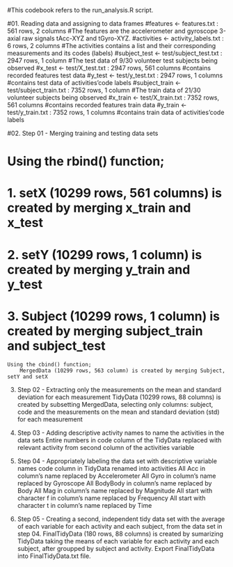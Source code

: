 #This codebook refers to the run_analysis.R script.

#01. Reading data and assigning to data frames
	#features <- features.txt : 561 rows, 2 columns
	#The features are the accelerometer and gyroscope 3-axial raw signals tAcc-XYZ and tGyro-XYZ.
	#activities <- activity_labels.txt : 6 rows, 2 columns
	#The activities contains a list and their corresponding measurements and its codes (labels)
	#subject_test <- test/subject_test.txt : 2947 rows, 1 column
	#The test data of 9/30 volunteer test subjects being observed
	#x_test <- test/X_test.txt : 2947 rows, 561 columns
	#contains recorded features test data
	#y_test <- test/y_test.txt : 2947 rows, 1 columns
	#contains test data of activities’code labels
	#subject_train <- test/subject_train.txt : 7352 rows, 1 column
	#The train data of 21/30 volunteer subjects being observed
	#x_train <- test/X_train.txt : 7352 rows, 561 columns
	#contains recorded features train data
	#y_train <- test/y_train.txt : 7352 rows, 1 columns
	#contains train data of activities’code labels

#02. Step 01 - Merging training and testing data sets
#	Using the rbind() function;
#		1. setX (10299 rows, 561 columns) is created by merging x_train and x_test
#		2. setY (10299 rows, 1 column) is created by merging y_train and y_test
#		3. Subject (10299 rows, 1 column) is created by merging subject_train and subject_test

	Using the cbind() function;
		MergedData (10299 rows, 563 column) is created by merging Subject, setY and setX

03. Step 02 - Extracting only the measurements on the mean and standard deviation for each measurement
	TidyData (10299 rows, 88 columns) is created by subsetting MergedData, selecting only columns: subject, code and the measurements on the mean and standard deviation (std) for each measurement

04. Step 03 - Adding descriptive activity names to name the activities in the data sets
	Entire numbers in code column of the TidyData replaced with relevant activity from second column of the activities variable

05. Step 04 - Appropriately labeling the data set with descriptive variable names
		code column in TidyData renamed into activities
		All Acc in column’s name replaced by Accelerometer
		All Gyro in column’s name replaced by Gyroscope
		All BodyBody in column’s name replaced by Body
		All Mag in column’s name replaced by Magnitude
		All start with character f in column’s name replaced by Frequency
		All start with character t in column’s name replaced by Time

06. Step 05 - Creating a second, independent tidy data set with the average of each variable for each activity and each subject, from the data set in step 04.
	FinalTidyData (180 rows, 88 columns) is created by sumarizing TidyData taking the means of each variable for each activity and each subject, after groupped by subject and activity.
	Export FinalTidyData into FinalTidyData.txt file.
